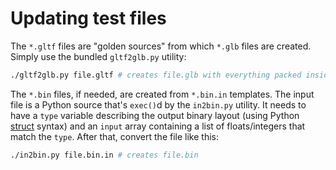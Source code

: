 Updating test files
===================

The `*.gltf` files are "golden sources" from which `*.glb` files are created.
Simply use the bundled `gltf2glb.py` utility:

```sh
./gltf2glb.py file.gltf # creates file.glb with everything packed inside
```

The `*.bin` files, if needed, are created from `*.bin.in` templates. The input
file is a Python source that's `exec()`d by the `in2bin.py` utility. It needs
to have a `type` variable describing the output binary layout (using Python
[struct](https://docs.python.org/3.6/library/struct.html) syntax) and an
`input` array containing a list of floats/integers that match the `type`. After
that, convert the file like this:

```sh
./in2bin.py file.bin.in # creates file.bin
```
